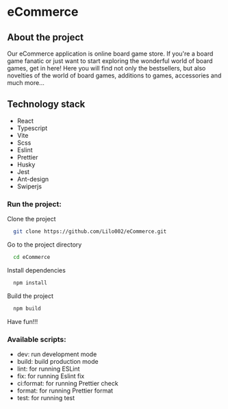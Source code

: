 # eCommerce

## About the project

Our eCommerce application is online board game store. If you're a board game fanatic or just want to start exploring the wonderful world of board games, get in here! Here you will find not only the bestsellers, but also novelties of the world of board games, additions to games, accessories and much more...

## Technology stack

- React
- Typescript
- Vite
- Scss
- Eslint
- Prettier
- Husky
- Jest
- Ant-design
- Swiperjs

### Run the project:

Clone the project

```bash
  git clone https://github.com/Lilo002/eCommerce.git
```

Go to the project directory

```bash
  cd eCommerce
```

Install dependencies

```bash
  npm install
```

Build the project

```bash
  npm build
```

Have fun!!!

### Available scripts:

- dev: run development mode
- build: build production mode
- lint: for running ESLint
- fix: for running Eslint fix
- ci:format: for running Prettier check
- format: for running Prettier format
- test: for running test
